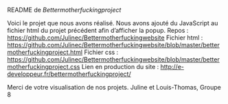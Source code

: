 README de *Bettermotherfuckingproject*

Voici le projet que nous avons réalisé. Nous avons ajouté du JavaScript au fichier html du projet précédent afin d’afficher la popup.
Repos : https://github.com/Julinec/Bettermotherfuckingwebsite
Fichier html : https://github.com/Julinec/Bettermotherfuckingwebsite/blob/master/bettermotherfuckingproject.html
Fichier css : https://github.com/Julinec/Bettermotherfuckingwebsite/blob/master/bettermotherfuckingproject.css
Lien en production du site : http://e-developpeur.fr/bettermotherfuckingproject/

Merci de votre visualisation de nos projets.
Juline et Louis-Thomas, Groupe 8
